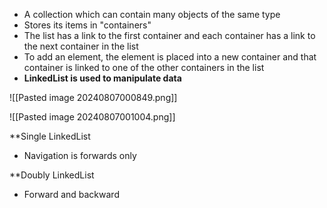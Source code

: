- A collection which can contain many objects of the same type 
- Stores its items in "containers"
- The list has a link to the first container and each container has a link to the next container in the list
- To add an element, the element is placed into a new container and that container is linked to one of the other containers in the list
- **LinkedList is used to manipulate data**

![[Pasted image 20240807000849.png]]

![[Pasted image 20240807001004.png]]

**Single LinkedList
- Navigation is forwards only

**Doubly LinkedList
- Forward and backward